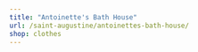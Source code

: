```yaml
---
title: "Antoinette's Bath House"
url: /saint-augustine/antoinettes-bath-house/
shop: clothes
---
```

